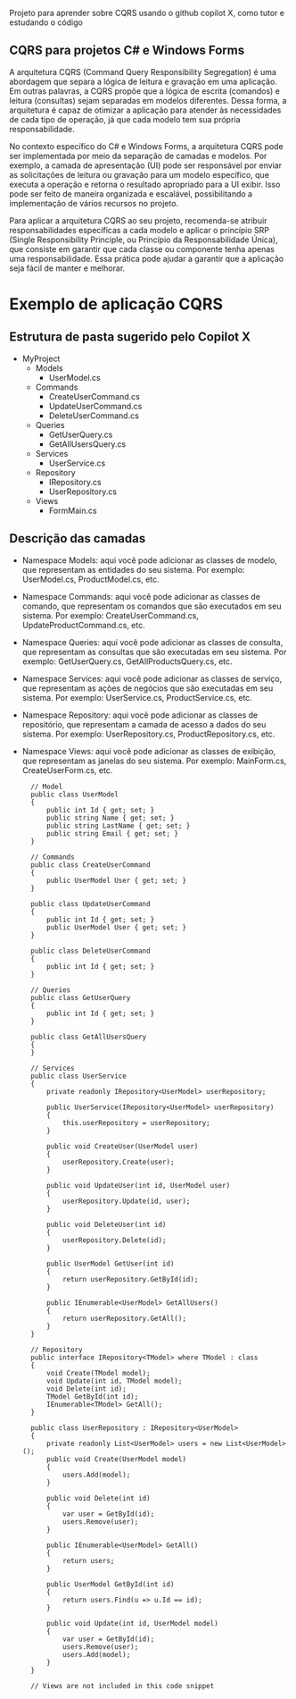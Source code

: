 ﻿Projeto para aprender sobre CQRS usando o github copilot X, como tutor e estudando o código

## CQRS para projetos C# e Windows Forms
A arquitetura CQRS (Command Query Responsibility Segregation) é uma abordagem que separa a lógica de leitura e gravação em uma aplicação. Em outras palavras, a CQRS propõe que a lógica de escrita (comandos) e leitura (consultas) sejam separadas em modelos diferentes. Dessa forma, a arquitetura é capaz de otimizar a aplicação para atender às necessidades de cada tipo de operação, já que cada modelo tem sua própria responsabilidade.

No contexto específico do C# e Windows Forms, a arquitetura CQRS pode ser implementada por meio da separação de camadas e modelos. Por exemplo, a camada de apresentação (UI) pode ser responsável por enviar as solicitações de leitura ou gravação para um modelo específico, que executa a operação e retorna o resultado apropriado para a UI exibir. Isso pode ser feito de maneira organizada e escalável, possibilitando a implementação de vários recursos no projeto.

Para aplicar a arquitetura CQRS ao seu projeto, recomenda-se atribuir responsabilidades específicas a cada modelo e aplicar o princípio SRP (Single Responsibility Principle, ou Princípio da Responsabilidade Única), que consiste em garantir que cada classe ou componente tenha apenas uma responsabilidade. Essa prática pode ajudar a garantir que a aplicação seja fácil de manter e melhorar.

# Exemplo de aplicação CQRS

## Estrutura de pasta sugerido pelo Copilot X
- MyProject
  - Models
    - UserModel.cs
  - Commands
    - CreateUserCommand.cs
    - UpdateUserCommand.cs
    - DeleteUserCommand.cs
  - Queries
    - GetUserQuery.cs
    - GetAllUsersQuery.cs
  - Services
    - UserService.cs
  - Repository
    - IRepository.cs
    - UserRepository.cs
  - Views
    - FormMain.cs

## Descrição das camadas 
- Namespace Models: aqui você pode adicionar as classes de modelo, que representam as entidades do seu sistema. Por exemplo: UserModel.cs, ProductModel.cs, etc.
- Namespace Commands: aqui você pode adicionar as classes de comando, que representam os comandos que são executados em seu sistema. Por exemplo: CreateUserCommand.cs, UpdateProductCommand.cs, etc.
- Namespace Queries: aqui você pode adicionar as classes de consulta, que representam as consultas que são executadas em seu sistema. Por exemplo: GetUserQuery.cs, GetAllProductsQuery.cs, etc.
- Namespace Services: aqui você pode adicionar as classes de serviço, que representam as ações de negócios que são executadas em seu sistema. Por exemplo: UserService.cs, ProductService.cs, etc.
- Namespace Repository: aqui você pode adicionar as classes de repositório, que representam a camada de acesso a dados do seu sistema. Por exemplo: UserRepository.cs, ProductRepository.cs, etc.
- Namespace Views: aqui você pode adicionar as classes de exibição, que representam as janelas do seu sistema. Por exemplo: MainForm.cs, CreateUserForm.cs, etc.

        // Model
        public class UserModel
        {
            public int Id { get; set; }
            public string Name { get; set; }
            public string LastName { get; set; }
            public string Email { get; set; }
        }

        // Commands
        public class CreateUserCommand
        {
            public UserModel User { get; set; }
        }

        public class UpdateUserCommand
        {
            public int Id { get; set; }
            public UserModel User { get; set; }
        }

        public class DeleteUserCommand
        {
            public int Id { get; set; }
        }

        // Queries
        public class GetUserQuery
        {
            public int Id { get; set; }
        }

        public class GetAllUsersQuery
        {
        }

        // Services
        public class UserService
        {
            private readonly IRepository<UserModel> userRepository;

            public UserService(IRepository<UserModel> userRepository)
            {
                this.userRepository = userRepository;
            }

            public void CreateUser(UserModel user)
            {
                userRepository.Create(user);
            }

            public void UpdateUser(int id, UserModel user)
            {
                userRepository.Update(id, user);
            }

            public void DeleteUser(int id)
            {
                userRepository.Delete(id);
            }

            public UserModel GetUser(int id)
            {
                return userRepository.GetById(id);
            }

            public IEnumerable<UserModel> GetAllUsers()
            {
                return userRepository.GetAll();
            }
        }

        // Repository
        public interface IRepository<TModel> where TModel : class
        {
            void Create(TModel model);
            void Update(int id, TModel model);
            void Delete(int id);
            TModel GetById(int id);
            IEnumerable<TModel> GetAll();
        }

        public class UserRepository : IRepository<UserModel>
        {
            private readonly List<UserModel> users = new List<UserModel>();
            public void Create(UserModel model)
            {
                users.Add(model);
            }

            public void Delete(int id)
            {
                var user = GetById(id);
                users.Remove(user);
            }

            public IEnumerable<UserModel> GetAll()
            {
                return users;
            }

            public UserModel GetById(int id)
            {
                return users.Find(u => u.Id == id);
            }

            public void Update(int id, UserModel model)
            {
                var user = GetById(id);
                users.Remove(user);
                users.Add(model);
            }
        }

        // Views are not included in this code snippet
